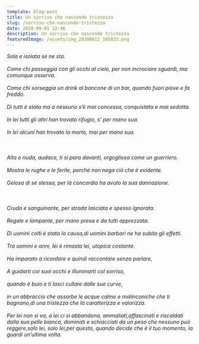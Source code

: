 ```yaml
---
template: blog-post
title: Un sorriso che nasconde tristezza
slug: /sorriso-che-nasconde-tristezza
date: 2020-09-01 12:46
description: Un sorriso che nasconde tristezza
featuredImage: /assets/img_20200812_165833.png
---
```

*Sola e isolata se ne sta.*\
\
*Come chi passeggia con gli occhi al cielo, per non incrociare sguardi, ma comunque osserva.*\
\
*Come chi sorseggia un drink al bancone di un bar, quando fuori piove e fa freddo.*\
\
*Di tutti è stata ma a nessuno s’è mai concessa, conquistata e mai sedotta.*\
\
*In lei tutti gli altri han trovato rifugio, s’ per mano sua.*\
\
*In lei alcuni han trovato la morte, mai per mano sua.*\
\
\
\
*Alta e nuda, audace, ti si para davanti, orgogliosa come un guerriero.*\
\
*Mostra le rughe e le ferite, perché non nega ciò che è evidente.*\
\
*Gelosa di sé stessa, per la concordia ha avuto la sua dannazione.*\
\
\
\
*Cruda e sanguinante, per strada lasciata e spesso ignorata.*\
\
*Regale e lampante, per mano presa e da tutti apprezzata.*\
\
*Di uomini colti è stata la causa,di uomini barbari ne ha subito gli effetti.*\
\
*Tra uomini e anni, lei è rimasta lei, utopica costante.*\
\
*Ha imparato a ricordare e quindi raccontare senza parlare,*\
\
*A guidarti coi suoi occhi e illuminarti col sorriso,*\
\
*quando è buio e ti lasci cullare dalle sue curve,*\
\
*in un abbraccio che assorbe le acque calme e malinconiche che ti bagnano,di una tristezza che la caratterizza e valorizza.*\
\
*Per lei non si va, a lei ci si abbandona, ammaliati,affascinati e riscaldati dalla sua pelle bianca, dominati e schiacciati da un peso che nessuno può reggere,solo lei, solo lei,per questo, quando decide che è il tuo momento, la guardi un’ultima volta.*
